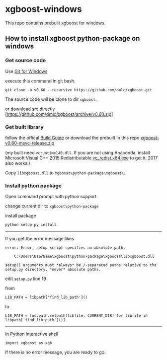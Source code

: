 # xgboost-windows
This repo contains prebuilt xgboost for windows.

## How to install xgboost python-package on windows

### Get source code

Use [Git for Windows](https://git-for-windows.github.io/)

execute this command in git bash.

    git clone -b v0.60 --recursive https://github.com/dmlc/xgboost.git

The source code will be clone to dir `xgboost`.

or download src directly [https://github.com/dmlc/xgboost/archive/v0.60.zip]

### Get built library

follow the offical [Build Guide](http://xgboost.readthedocs.io/en/latest/build.html#building-on-windows) or download the prebuilt in this repo [xgboost-v0.60-msvc-release.zip](https://github.com/fo40225/xgboost-windows/raw/master/v0.60/xgboost-v0.60-msvc-release.zip)

(my built need `vcruntime140.dll`. If you are not using Anaconda, install Microsoft Visual C++ 2015 Redistributable [vc_redist.x64.exe](https://www.microsoft.com/en-us/download/details.aspx?id=53840) to get it, 2017 also works.)

Copy `libxgboost.dll` to `xgboost\python-package\xgboost\`.

### Install python package

Open command prompt with python support

change current dir to `xgboost\python-package`

install package

    python setup.py install

***

If you get the error message likes

    error: Error: setup script specifies an absolute path:

        C:\Users\UserName\xgboost\python-package\xgboost\libxgboost.dll

    setup() arguments must *always* be /-separated paths relative to the
    setup.py directory, *never* absolute paths.

edit `setup.py` line 19

from

    LIB_PATH = libpath['find_lib_path']()
    
to
    
    LIB_PATH = [os.path.relpath(libfile, CURRENT_DIR) for libfile in libpath['find_lib_path']()]

***

In Python interactive shell

    import xgboost as xgb
    
If there is no error message, you are ready to go.


